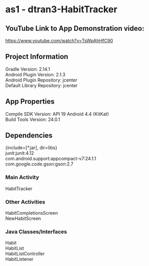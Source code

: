 # as1 - dtran3-HabitTracker

## YouTube Link to App Demonstration video:
https://www.youtube.com/watch?v=TsWpAhHfC90

## Project Information
Gradle Version: 2.14.1 <br>
Android Plugin Version: 2.1.3 <br>
Android Plugin Repository: jcenter <br>
Default Library Repository: jcenter

## App Properties
Compile SDK Version: API 19 Android 4.4 (KitKat) <br>
Build Tools Version: 24.0.1

## Dependencies
{include=[*.jar], dir=libs} <br>
junit:junit:4.12 <br>
com.android.support:appcompact-v7:24.1.1 <br>
com.google.code.gson:gson:2.7

### Main Activity
HabitTracker

### Other Activities
HabitCompletionsScreen <br>
NewHabitScreen

### Java Classes/Interfaces
Habit <br>
HabitList <br>
HabitListController <br>
HabitListener

